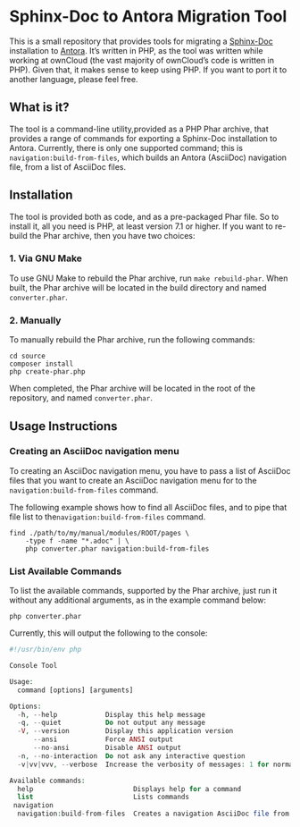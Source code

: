 # Sphinx-Doc to Antora Migration Tool

This is a small repository that provides tools for migrating a [Sphinx-Doc](http://www.sphinx-doc.org/en/master/) installation to [Antora](https://antora.org). It’s written in PHP, as the tool was written while working at ownCloud (the vast majority of ownCloud’s code is written in PHP).
Given that, it makes sense to keep using PHP. If you want to port it to another language, please feel free.

## What is it?

The tool is a command-line utility,provided as a PHP Phar archive, that provides a range of commands for exporting a Sphinx-Doc installation to Antora. Currently, there is only one supported command; this is `navigation:build-from-files`, which builds an Antora (AsciiDoc) navigation file, from a list of AsciiDoc files.

## Installation

The tool is provided both as code, and as a pre-packaged Phar file. So to install it, all you need is PHP, at least version 7.1 or higher. If you want to re-build the Phar archive, then you have two choices:

### 1. Via GNU Make

To use GNU Make to rebuild the Phar archive, run `make rebuild-phar`. When built, the Phar archive will be located in the build directory and named `converter.phar`.

### 2. Manually

To manually rebuild the Phar archive, run the following commands:

```
cd source
composer install
php create-phar.php
```

When completed, the Phar archive will be located in the root of the repository, and named `converter.phar`.

## Usage Instructions

### Creating an AsciiDoc navigation menu

To creating an AsciiDoc navigation menu, you have to pass a list of AsciiDoc files that you want to create an AsciiDoc navigation menu for to the `navigation:build-from-files` command.

The following example shows how to find all AsciiDoc files, and to pipe that file list to the`navigation:build-from-files` command.

```console
find ./path/to/my/manual/modules/ROOT/pages \
	-type f -name "*.adoc" | \
	php converter.phar navigation:build-from-files
```

### List Available Commands

To list the available commands, supported by the Phar archive, just run it without any additional arguments, as in the example command below:

```console
php converter.phar
```

Currently, this will output the following to the console:

```php
#!/usr/bin/env php

Console Tool

Usage:
  command [options] [arguments]

Options:
  -h, --help            Display this help message
  -q, --quiet           Do not output any message
  -V, --version         Display this application version
      --ansi            Force ANSI output
      --no-ansi         Disable ANSI output
  -n, --no-interaction  Do not ask any interactive question
  -v|vv|vvv, --verbose  Increase the verbosity of messages: 1 for normal output, 2 for more verbose output and 3 for debug

Available commands:
  help                         Displays help for a command
  list                         Lists commands
 navigation
  navigation:build-from-files  Creates a navigation AsciiDoc file from the source files
```
